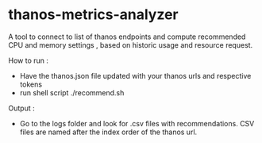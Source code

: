 # thanos-metrics-analyzer

A tool to connect to list of thanos endpoints and compute recommended CPU and memory settings , based on historic usage and resource request.

How to run :
   - Have the thanos.json file updated with your thanos urls and respective tokens
   - run shell script ./recommend.sh

Output : 
   - Go to the logs folder and look for .csv files with recommendations. CSV files are named after the index order of the thanos url.
